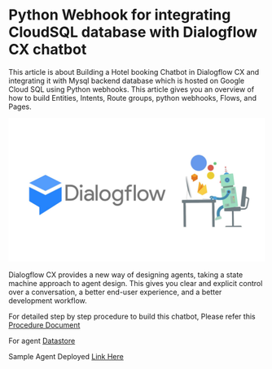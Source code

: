 # Python Webhook for integrating CloudSQL database with Dialogflow CX chatbot
This article is about Building a Hotel booking Chatbot in Dialogflow CX and integrating it with Mysql backend database which is hosted on Google Cloud SQL using Python webhooks. This article gives you an overview of how to build Entities, Intents, Route groups, python webhooks, Flows, and  Pages.

![Dialogflow CX](images/Dialogflow.jpeg)

Dialogflow CX provides a new way of designing agents, taking a state machine approach to agent design. This gives you clear and explicit control over a conversation, a better end-user experience, and a better development workflow.

For detailed step by step procedure to build this chatbot, Please refer this [Procedure Document](https://docs.google.com/document/d/1BCoAOhx_XcNgKG2qHL3dZ4_cXRL3wqKy0W7lFlbr4FI/edit?usp=sharing)

For agent [Datastore](https://docs.google.com/document/d/1KUcm0L-vHLXW2F1bAuFJl7cm5-eqCJ_bW-_K-YYGXLk/edit?usp=sharing)

Sample Agent Deployed [Link Here](https://docs.google.com/document/d/1KUcm0L-vHLXW2F1bAuFJl7cm5-eqCJ_bW-_K-YYGXLk/edit?usp=sharing)
